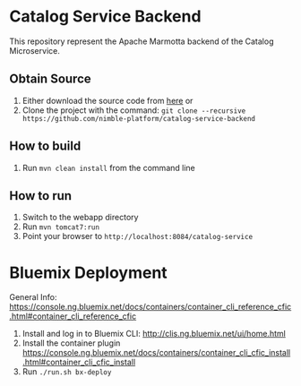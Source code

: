 # Catalog Service Backend
This repository represent the Apache Marmotta backend of the Catalog Microservice.


## Obtain Source

1. Either download the source code from [here](https://github.com/nimble-platform/catalog-service-backend) or
1. Clone the project with the command: `git clone --recursive https://github.com/nimble-platform/catalog-service-backend`

## How to build

1. Run `mvn clean install` from the command line

## How to run

1. Switch to the webapp directory
1. Run `mvn tomcat7:run`
1. Point your browser to `http://localhost:8084/catalog-service`

# Bluemix Deployment

General Info: https://console.ng.bluemix.net/docs/containers/container_cli_reference_cfic.html#container_cli_reference_cfic

1. Install and log in to Bluemix CLI: http://clis.ng.bluemix.net/ui/home.html
2. Install the container plugin https://console.ng.bluemix.net/docs/containers/container_cli_cfic_install.html#container_cli_cfic_install
3. Run `./run.sh bx-deploy`
